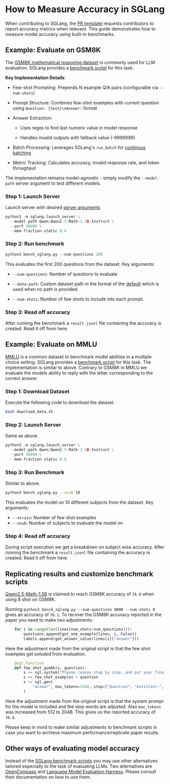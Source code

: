 # How to Measure Accuracy in SGLang

When contributing to SGLang, the [PR template](https://github.com/sgl-project/sglang/blob/main/.github/pull_request_template.md) requests contributors to report accuracy metrics when relevant. This guide demonstrates how to measure model accuracy using built-in benchmarks.

## Example: Evaluate on GSM8K

The [GSM8K mathematical reasoning dataset](https://huggingface.co/datasets/openai/gsm8k) is commonly used for LLM evaluation. SGLang provides a [benchmark script](https://github.com/sgl-project/sglang/tree/main/benchmark/gsm8k) for this task.

**Key Implementation Details**:

* Few-shot Prompting: Prepends N example Q/A pairs (configurable via `--num-shots`)

* Prompt Structure: Combines few-shot examples with current question using `Question: {text}\nAnswer:` format

* Answer Extraction:

    * Uses regex to find last numeric value in model response

    * Handles invalid outputs with fallback value (-9999999)

* Batch Processing: Leverages SGLang's `run_batch` for [continous batching](https://docs.sglang.ai/frontend/frontend.html#batching)

* Metric Tracking: Calculates accuracy, invalid response rate, and token throughput

The implementation remains model-agnostic - simply modify the `--model-path` server argument to test different models.

### Step 1: Launch Server

Launch server with desired [server arguments](https://docs.sglang.ai/backend/server_arguments.html)

```python
python3 -m sglang.launch_server \
  --model-path Qwen/Qwen2.5-Math-1.5B-Instruct \
  --port 30000 \
  --mem-fraction-static 0.8
```

### Step 2: Run benchmark

```python
python3 bench_sglang.py --num-questions 200
```

This evaluates the first 200 questions from the dataset. Key arguments:

* `--num-questions`: Number of questions to evaluate

* `--data-path`: Custom dataset path in the format of the [default](https://raw.githubusercontent.com/openai/grade-school-math/master/grade_school_math/data/test.jsonl) which is used when no path is provided.

* `--num-shots`: Number of few shots to include into each prompt.

### Step 3: Read off accuracy

After running the benchmark a `result.jsonl` file containing the accuracy is created. Read it off from here.

## Example: Evaluate on MMLU

[MMLU](https://arxiv.org/pdf/2009.03300) is a common dataset to benchmark model abilities in a multiple choice setting. SGLang provides a [benchmark script](https://github.com/sgl-project/sglang/tree/main/benchmark/mmlu) for this task.
The implementation is similar to above. Contrary to GSM8K in MMLU we evaluate the models ability to reply with the letter corresponding to the correct answer.

### Step 1: Download Dataset

Execute the following code to download the dataset.

```bash
bash download_data.sh
```

### Step 2: Launch Server

Same as above.

```python
python3 -m sglang.launch_server \
  --model-path Qwen/Qwen2.5-Math-1.5B-Instruct \
  --port 30000 \
  --mem-fraction-static 0.8
```

### Step 3: Run Benchmark

Similar to above.

```bash
python3 bench_sglang.py --nsub 10
```

This evaluates the model on 10 different subjects from the dataset. Key arguments:

* `--ntrain`: Number of few shot examples
* `--nsub`: Number of subjects to evaluate the model on

### Step 4: Read off accuracy

During script execution we get a breakdown on subject wise accuracy.
After running the benchmark a `result.jsonl` file containing the accuracy is created. Read it off from here.

## Replicating results and customize benchmark scripts

[Qwen2.5-Math-1.5B](https://github.com/QwenLM/Qwen2.5-Math) is claimed to reach GSM8K accuracy of `76.8` when using 8 shot on GSM8K.

Running `python3 bench_sglang.py --num-questions 8000 --num-shots 8` gives an accuracy of `76.1`.
To recover the GSM8K accuracy reported in the paper you need to make two adjustments:

```python
    for i in range(len(lines[num_shots:num_questions])):
        questions.append(get_one_example(lines, i, False))
        labels.append(get_answer_value(lines[i]["answer"]))
```
Here the adjustment made from the original script is that the few shot examples get *exluded* from evaluation.

```python
    @sgl.function
    def few_shot_gsm8k(s, question):
        s += sgl.system("Please reason step by step, and put your final answer within \\boxed{}.")
        s += few_shot_examples + question
        s += sgl.gen(
            "answer", max_tokens=2048, stop=["Question", "Assistant:", "</s>", "<|im_end|>", "<|endoftext|>"]
        )
```
Here the adjustment made from the original script is that the system prompt for the model is included and the stop words are adjusted. Also `max_tokens` was increased from 512 to 2048. This gives us the reported accuracy of `76.8`.

Please keep in mind to make similar adjustments to benchmark scripts in case you want to archieve maximum performance/replicate paper results.

## Other ways of evaluating model accuracy

Instead of the [SGLang benchmark scripts](https://github.com/sgl-project/sglang/tree/b045841baeff37a5601fcde23fa98bd09d942c36/benchmark) you may use other alternatives tailored especially to the task of evaluating LLMs. Two alternatives are [OpenCompass](https://github.com/open-compass/opencompass) and [Language Model Evaluation Harness](https://github.com/EleutherAI/lm-evaluation-harness/tree/main). Please consult their documentation on how to use them.
